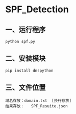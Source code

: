 # SPF_Detection


## 一、运行程序

```
python spf.py
```

## 二、安装模块

```
pip install dnspython
```



## 三、文件位置

```
域名存放：domain.txt  [换行存放]
结果存放：	SPF_Resuite.json
```



